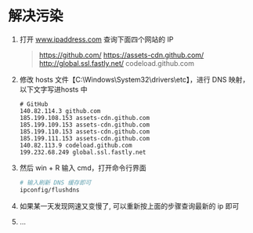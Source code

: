 

# 解决污染

1. 打开 www.ipaddress.com 查询下面四个网站的 IP

   > https://github.com/
   > https://assets-cdn.github.com/
   > http://global.ssl.fastly.net/
   > codeload.github.com

2. 修改 hosts 文件【C:\Windows\System32\drivers\etc】，进行 DNS 映射，以下文字写进hosts 中

   ~~~shell
   # GitHub
   140.82.114.3 github.com
   185.199.108.153 assets-cdn.github.com
   185.199.109.153 assets-cdn.github.com
   185.199.110.153 assets-cdn.github.com
   185.199.111.153 assets-cdn.github.com
   140.82.113.9 codeload.github.com
   199.232.68.249 global.ssl.fastly.net
   ~~~

3. 然后 win + R 输入 cmd，打开命令行界面

   ~~~sh
   # 输入刷新 DNS 缓存即可
   ipconfig/flushdns 
   ~~~

4. 如果某一天发现网速又变慢了, 可以重新按上面的步骤查询最新的 ip 即可

5. …
